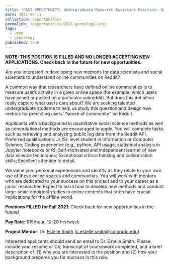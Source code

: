 ```yaml
---
title: "PAST OPPORTUNITY: Undergraduate Research Assistant Position: Advancing Data Science of Communities on Reddit"
date: 2021-08-11
collection: opportunities
permalink: /opportunities/2021-genealogy-urop
tags:
  - urop
  - genealogy
published: true
---
```

**NOTE: THIS POSITION IS FILLED AND NO LONGER ACCEPTING NEW APPLICATIONS. Check back in the future for new opportunities.**

Are you interested in developing new methods for data scientists and social scientists to understand online communities on Reddit?

A common way that researchers have defined online communities is to measure user’s activity in a given online space (for example, which users have joined or posted on a particular subreddit). But does this definition really capture what users care about? We are seeking talented undergraduate students to help us study this question and design new metrics for predicting users’ “sense of community” on Reddit. 

Applicants with a background in quantitative social science methods as well as computational methods are encouraged to apply. You will complete tasks such as retrieving and analyzing public log data from the Reddit API. Preferred qualifications: Jr./Sr. level student in Information or Computer Science; Coding experience (e.g., python, API usage, statistical analysis in Jupyter notebooks or R); Self-motivated and independent learner of new data science techniques; Exceptional critical thinking and collaboration skills; Excellent attention to detail.

We value your personal experiences and identity as they relate to your own use of these online spaces and communities. You will work with mentors who are dedicated to your success on this project and to your career as a junior researcher. Expect to learn how to develop new methods and conduct large-scale empirical studies in online contexts that often have crucial implications for the offline world.

**Positions FILLED for Fall 2021**: Check back for new opportunities in the future!

**Pay Rate**: $15/hour, 10-20 hrs/week

**Project Mentor**: Dr. [Estelle Smith](https://columnlab.github.io/people/estelle-smith) ([c.estelle.smith@colorado.edu](mailto:c.estelle.smith@colorado.edu))

Interested applicants should send an email to Dr. Estelle Smith. Please include your resume or CV, transcript of coursework completed, and a brief description of: (1) why you are interested in the position and (2) how your background prepares you for success in this role. 
